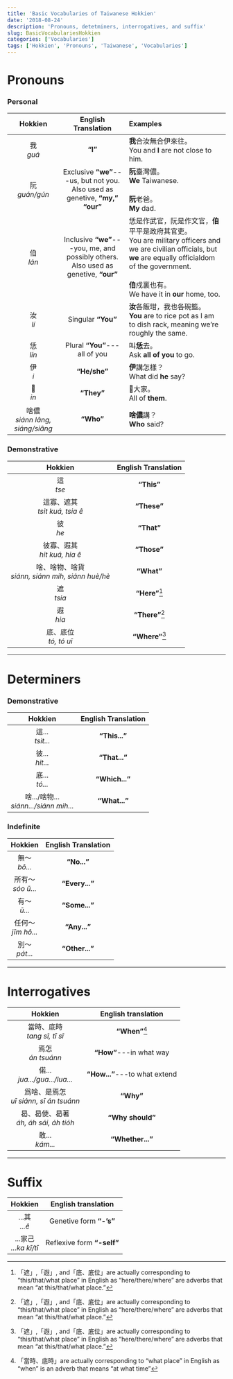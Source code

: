 ```yaml
---
title: 'Basic Vocabularies of Taiwanese Hokkien'
date: '2018-08-24'
description: 'Pronouns, detetminers, interrogatives, and suffix'
slug: BasicVocabulariesHokkien
categories: ['Vocabularies']
tags: ['Hokkien', 'Pronouns', 'Taiwanese', 'Vocabularies']
---
```


#  Pronouns

### Personal

|Hokkien|English Translation|Examples|
|:---:|:---:|:---|
|我</br>*guá*|**“I”**|**我**合汝無合伊來往。</br>You and **I** are not close to him.|
|阮</br>*guán/gún*|Exclusive **“we”**---us, but not you.</br>Also used as genetive, **“my,” “our”**|**阮**臺灣儂。</br>**We** Taiwanese.</br></br>**阮**老爸。</br>**My** dad.|
|㑑</br>*lán*|Inclusive **“we”**---you, me, and possibly others.</br>Also used as genetive, **“our”**|恁是作武官，阮是作文官，**㑑**平平是政府其官吏。</br>You are military officers and we are civilian officials, but **we** are equally officialdom of the government.</br></br>**㑑**戍裏也有。</br>We have it in **our** home, too.|
|汝</br>*lí*|Singular **“You”**|**汝**各飯坩，我也各碗籃。</br>**You** are to rice pot as I am to dish rack, meaning we’re roughly the same.|
|恁</br>*lín*|Plural **“You”**---all of you|叫**恁**去。</br>Ask **all of you** to go.|
|伊</br>*i*|**“He/she”**|**伊**講怎樣？</br>What did **he** say?|
|𪜶</br>*in*|**“They”**|**𪜶**大家。</br>All of **them**.|
|啥儂</br>*siánn lâng, siáng/siâng*|**“Who”**|**啥儂**講？</br>**Who** said?|

### Demonstrative

|Hokkien|English Translation|
|:---:|:---:|
|這</br>*tse*|**“This”**|
|這寡、遮其</br>*tsit kuá, tsia ê*|**“These”**|
|彼</br>*he*|**“That”**|
|彼寡、遐其</br>*hit kuá, hia ê*|**“Those”**|
|啥、啥物、啥貨</br>*siánn, siánn mih, siánn huè/hè*|**“What”**|
|遮</br>*tsia*|**“Here”**[^1]|
|遐</br>*hia*|**“There”**[^1]|
|底、底位</br>*tó, tó uī*|**“Where”**[^1]|
 
---

# Determiners

### Demonstrative

|Hokkien|English Translation|
|:---:|:---:|
|這...</br>*tsit...*|**“This...”**|
|彼...</br>*hit...*|**“That...”**|
|底...</br>*tó...*|**“Which...”**|
|啥.../啥物...</br>*siánn.../siánn mih...*|**“What...”**|

### Indefinite

|Hokkien|English Translation|
|:---:|:---:|
|無～</br>*bô...*|**“No...”**|
|所有～</br>*sóo ū...*|**“Every...”**|
|有～</br>*ū...*|**“Some...”**|
|任何～</br>*jīm hô...*|**“Any...”**|
|別～</br>*pát...*|**“Other...”**|

---

# Interrogatives

|Hokkien|English translation|
|:---:|:---:|
|當時、底時</br>*tang sî, tī sî*|**“When”**[^2]|
|焉怎</br>*án tsuánn*|**“How”**---in what way|
|偌...</br>*jua.../gua.../lua...*|**“How...”**---to what extend|
|爲啥、是焉怎</br>*uī siánn, sī án tsuánn*|**“Why”**|
|曷、曷使、曷著</br>*áh, áh sái, áh tióh*|**“Why should”**|
|敢...</br>*kám...*|**“Whether...”**|

---

# Suffix

|Hokkien|English translation|
|:---:|:---:|
|...其</br>*...ê*|Genetive form **“-’s”**|
|...家己</br>*...ka kī/tī*|Reflexive form **“-self”**|

[^1]:「遮」,「遐」, and「底、底位」are actually corresponding to “this/that/what place” in English as “here/there/where” are adverbs that mean “at this/that/what place.”
[^2]:「當時、底時」are actually corresponding to “what place” in English as “when” is an adverb that means “at what time”

